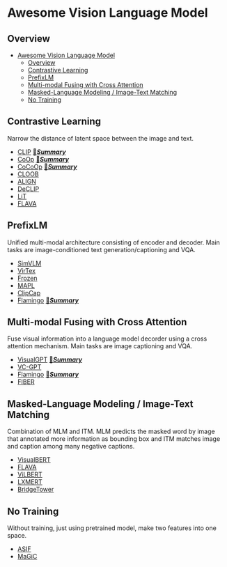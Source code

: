 # Awesome Vision Language Model

## Overview
- [Awesome Vision Language Model](#awesome-vision-language-model)
  - [Overview](#overview)
  - [Contrastive Learning](#contrastive-learning)
  - [PrefixLM](#prefixlm)
  - [Multi-modal Fusing with Cross Attention](#multi-modal-fusing-with-cross-attention)
  - [Masked-Language Modeling / Image-Text Matching](#masked-language-modeling--image-text-matching)
  - [No Training](#no-training)

## Contrastive Learning

Narrow the distance of latent space between the image and text.

-   [CLIP](https://arxiv.org/abs/2103.00020) [📝***Summary***](/../../issues/1)
-   [CoOp](https://arxiv.org/abs/2109.01134) [📝***Summary***](/../../issues/2)
-   [CoCoOp](https://arxiv.org/abs/2203.05557) [📝***Summary***](/../../issues/3)
-   [CLOOB](https://arxiv.org/abs/2110.11316)
-   [ALIGN](https://arxiv.org/abs/2102.05918)
-   [DeCLIP](https://arxiv.org/abs/2110.05208)
-   [LiT](https://arxiv.org/abs/2111.07991)
-   [FLAVA](https://arxiv.org/abs/2112.04482)

## PrefixLM

Unified multi-modal architecture consisting of encoder and decoder. Main tasks are image-conditioned text generation/captioning and VQA.
- [SimVLM](https://arxiv.org/abs/2108.10904)
- [VirTex](https://arxiv.org/abs/2006.06666v3)
- [Frozen](https://arxiv.org/abs/2106.13884)
- [MAPL](https://arxiv.org/abs/2210.07179)
- [ClipCap](https://arxiv.org/abs/2111.09734)
- [Flamingo](https://arxiv.org/abs/2204.14198) [📝***Summary***](/../../issues/4)


## Multi-modal Fusing with Cross Attention
Fuse visual information into a language model decorder using a cross attention mechanism. Main tasks are image captioning and VQA.

- [VisualGPT](https://arxiv.org/abs/2102.10407) [📝***Summary***](/../../issues/5)
- [VC-GPT](https://arxiv.org/abs/2201.12723)
- [Flamingo](https://arxiv.org/abs/2204.14198) [📝***Summary***](/../../issues/4)
- [FIBER](http://arxiv.org/abs/2206.07643)

## Masked-Language Modeling / Image-Text Matching
Combination of MLM and ITM. MLM predicts the masked word by image that annotated more information as bounding box and ITM matches image and caption among many negative captions.

- [VisualBERT](https://arxiv.org/abs/1908.03557)
- [FLAVA](https://arxiv.org/abs/2112.04482)
- [ViLBERT](https://arxiv.org/abs/1908.02265)
- [LXMERT](https://arxiv.org/abs/1908.07490)
- [BridgeTower](https://arxiv.org/abs/2206.08657)

## No Training
Without training, just using pretrained model, make two features into one space.
- [ASIF](https://arxiv.org/abs/2210.01738)
- [MaGiC](https://arxiv.org/abs/2205.02655)
